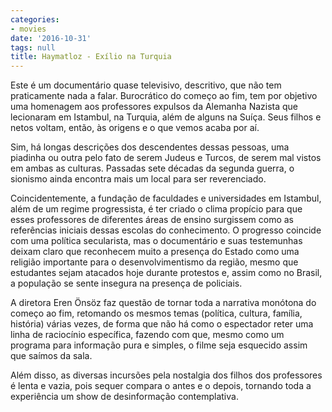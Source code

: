 ```yaml
---
categories:
- movies
date: '2016-10-31'
tags: null
title: Haymatloz - Exílio na Turquia
---
```


Este é um documentário quase televisivo, descritivo, que não tem praticamente nada a falar. Burocrático do começo ao fim, tem por objetivo uma homenagem aos professores expulsos da Alemanha Nazista que lecionaram em Istambul, na Turquia, além de alguns na Suíça. Seus filhos e netos voltam, então, às origens e o que vemos acaba por aí.

Sim, há longas descrições dos descendentes dessas pessoas, uma piadinha ou outra pelo fato de serem Judeus e Turcos, de serem mal vistos em ambas as culturas. Passadas sete décadas da segunda guerra, o sionismo ainda encontra mais um local para ser reverenciado.

Coincidentemente, a fundação de faculdades e universidades em Istambul, além de um regime progressista, é ter criado o clima propício para que esses professores de diferentes áreas de ensino surgissem como as referências iniciais dessas escolas do conhecimento. O progresso coincide com uma política secularista, mas o documentário e suas testemunhas deixam claro que reconhecem muito a presença do Estado como uma religião importante para o desenvolvimentismo da região, mesmo que estudantes sejam atacados hoje durante protestos e, assim como no Brasil, a população se sente insegura na presença de policiais.

A diretora Eren Önsöz faz questão de tornar toda a narrativa monótona do começo ao fim, retomando os mesmos temas (política, cultura, família, história) várias vezes, de forma que não há como o espectador reter uma linha de raciocínio específica, fazendo com que, mesmo como um programa para informação pura e simples, o filme seja esquecido assim que saímos da sala.

Além disso, as diversas incursões pela nostalgia dos filhos dos professores é lenta e vazia, pois sequer compara o antes e o depois, tornando toda a experiência um show de desinformação contemplativa.